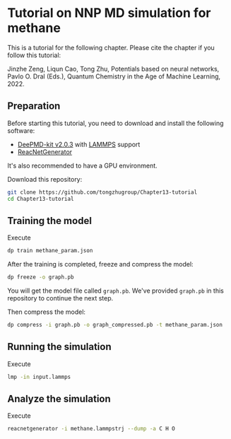 # Tutorial on NNP MD simulation for methane

This is a tutorial for the following chapter. Please cite the chapter if you follow this tutorial:

Jinzhe Zeng, Liqun Cao, Tong Zhu, Potentials based on neural networks, Pavlo O. Dral (Eds.), Quantum Chemistry in the Age of Machine Learning, 2022.

## Preparation

Before starting this tutorial, you need to download and install the following software:

- [DeePMD-kit v2.0.3](https://github.com/deepmodeling/deepmd-kit/releases/tag/v2.0.3) with [LAMMPS](https://github.com/lammps/lammps) support
- [ReacNetGenerator](https://github.com/tongzhugroup/reacnetgenerator)

It's also recommended to have a GPU environment.

Download this repository:

```sh
git clone https://github.com/tongzhugroup/Chapter13-tutorial
cd Chapter13-tutorial
```

## Training the model

Execute

```sh
dp train methane_param.json
```

After the training is completed, freeze and compress the model:

```sh
dp freeze -o graph.pb
```

You will get the model file called `graph.pb`. We've provided `graph.pb` in this repository to continue the next step.

Then compress the model:
```sh
dp compress -i graph.pb -o graph_compressed.pb -t methane_param.json
```

## Running the simulation

Execute

```sh
lmp -in input.lammps
```

## Analyze the simulation

Execute

```sh
reacnetgenerator -i methane.lammpstrj --dump -a C H O
```

